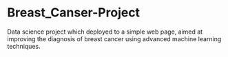 # Breast_Canser-Project

Data science project which deployed to a simple web page, aimed at improving the diagnosis of breast cancer using advanced machine learning techniques.
